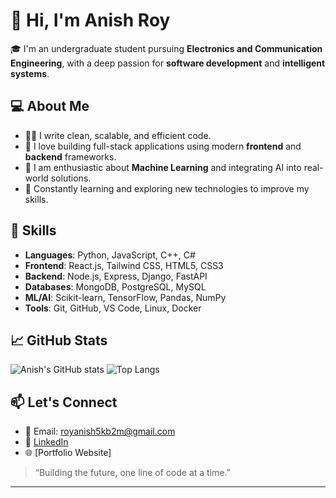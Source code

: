 # 👋 Hi, I'm Anish Roy

🎓 I'm an undergraduate student pursuing **Electronics and Communication Engineering**, with a deep passion for **software development** and **intelligent systems**.

## 💻 About Me
- 👨‍💻 I write clean, scalable, and efficient code.
- 🔁 I love building full-stack applications using modern **frontend** and **backend** frameworks.
- 🤖 I am enthusiastic about **Machine Learning** and integrating AI into real-world solutions.
- 🚀 Constantly learning and exploring new technologies to improve my skills.

## 🧠 Skills
- **Languages**: Python, JavaScript, C++, C#
- **Frontend**: React.js, Tailwind CSS, HTML5, CSS3
- **Backend**: Node.js, Express, Django, FastAPI
- **Databases**: MongoDB, PostgreSQL, MySQL
- **ML/AI**: Scikit-learn, TensorFlow, Pandas, NumPy
- **Tools**: Git, GitHub, VS Code, Linux, Docker

## 📈 GitHub Stats
![Anish's GitHub stats](https://github-readme-stats.vercel.app/api?username=AnishRoy50&show_icons=true&theme=radical)
![Top Langs](https://github-readme-stats.vercel.app/api/top-langs/?username=AnishRoy50&layout=compact&theme=radical)


## 📫 Let's Connect
- 📧 Email: royanish5kb2m@gmail.com
- 💼 [LinkedIn](https://www.linkedin.com/in/anishroy)  
- 🌐 [Portfolio Website]

> “Building the future, one line of code at a time.”

---

